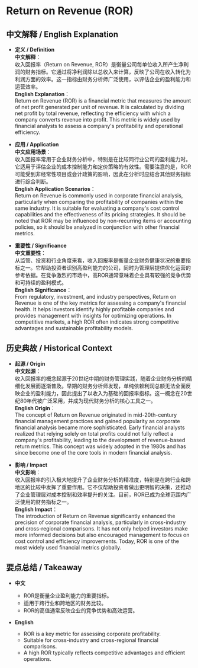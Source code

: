 # Return on Revenue (ROR)

## 中文解释 / English Explanation

* **定义 / Definition**  
  **中文解释**：  
  收入回报率（Return on Revenue, ROR）是衡量公司每单位收入所产生净利润的财务指标。它通过将净利润除以总收入来计算，反映了公司在收入转化为利润方面的效率。这一指标由财务分析师广泛使用，以评估企业的盈利能力和运营效率。  
  **English Explanation**：  
  Return on Revenue (ROR) is a financial metric that measures the amount of net profit generated per unit of revenue. It is calculated by dividing net profit by total revenue, reflecting the efficiency with which a company converts revenue into profit. This metric is widely used by financial analysts to assess a company's profitability and operational efficiency.

* **应用 / Application**  
  **中文应用场景**：  
  收入回报率常用于企业财务分析中，特别是在比较同行业公司的盈利能力时。它适用于评估企业的成本控制能力和定价策略的有效性。需要注意的是，ROR可能受到非经常性项目或会计政策的影响，因此在分析时应结合其他财务指标进行综合判断。  
  **English Application Scenarios**：  
  Return on Revenue is commonly used in corporate financial analysis, particularly when comparing the profitability of companies within the same industry. It is suitable for evaluating a company's cost control capabilities and the effectiveness of its pricing strategies. It should be noted that ROR may be influenced by non-recurring items or accounting policies, so it should be analyzed in conjunction with other financial metrics.

* **重要性 / Significance**  
  **中文重要性**：  
  从监管、投资和行业角度来看，收入回报率是衡量企业财务健康状况的重要指标之一。它帮助投资者识别高盈利能力的公司，同时为管理层提供优化运营的参考依据。在竞争激烈的市场中，高ROR通常意味着企业具有较强的竞争优势和可持续的盈利模式。  
  **English Significance**：  
  From regulatory, investment, and industry perspectives, Return on Revenue is one of the key metrics for assessing a company's financial health. It helps investors identify highly profitable companies and provides management with insights for optimizing operations. In competitive markets, a high ROR often indicates strong competitive advantages and sustainable profitability models.

## 历史典故 / Historical Context

* **起源 / Origin**  
  **中文起源**：  
  收入回报率的概念起源于20世纪中期的财务管理实践，随着企业财务分析的精细化发展而逐渐普及。早期的财务分析师发现，单纯依赖利润总额无法全面反映企业的盈利能力，因此提出了以收入为基础的回报率指标。这一概念在20世纪80年代被广泛采用，并成为现代财务分析的核心工具之一。  
  **English Origin**：  
  The concept of Return on Revenue originated in mid-20th-century financial management practices and gained popularity as corporate financial analysis became more sophisticated. Early financial analysts realized that relying solely on total profits could not fully reflect a company's profitability, leading to the development of revenue-based return metrics. This concept was widely adopted in the 1980s and has since become one of the core tools in modern financial analysis.

* **影响 / Impact**  
  **中文影响**：  
  收入回报率的引入极大地提升了企业财务分析的精准度，特别是在跨行业和跨地区的比较中发挥了重要作用。它不仅帮助投资者做出更明智的决策，还推动了企业管理层对成本控制和效率提升的关注。目前，ROR已成为全球范围内广泛使用的财务指标之一。  
  **English Impact**：  
  The introduction of Return on Revenue significantly enhanced the precision of corporate financial analysis, particularly in cross-industry and cross-regional comparisons. It has not only helped investors make more informed decisions but also encouraged management to focus on cost control and efficiency improvements. Today, ROR is one of the most widely used financial metrics globally.

## 要点总结 / Takeaway

* **中文**  
  - ROR是衡量企业盈利能力的重要指标。
  - 适用于跨行业和跨地区的财务比较。
  - ROR的高值通常反映企业的竞争优势和高效运营。

* **English**  
  - ROR is a key metric for assessing corporate profitability.
  - Suitable for cross-industry and cross-regional financial comparisons.
  - A high ROR typically reflects competitive advantages and efficient operations.